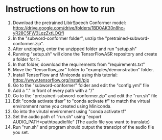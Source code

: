 # Instructions on how to run
 1. Download the pretrained LibirSpeech Conformer model: https://drive.google.com/drive/folders/1BD0AK30n8hc-yR28C5FW3LqzZxtLOQfl
 2. In the "subword-conformer folder", unzip the "pretrained-subword-conformer.zip".
 3. After unzipping, enter the unzipped folder and run "setup.sh"
 4. Running "setup.sh" will clone the TensorFlowASR repository and create a folder for it.
 5. In that folder, download the requirements from "requirements.txt"
 6. Move the "tensorflow_asr" folder to "examples/demonstration" folder.
 7. Install TensorFlow and Miniconda using this tutorial: https://www.tensorflow.org/install/pip
 8. Go to the "subword-conformer" folder and edit the "config.yml" file
 9. Add a "." in front of every path with a "/"
 10. Go to the "pretrained-subword-conformer.zip" and edit the "run.sh" file
 11. Edit "conda activate tfasr" to "conda activate tf" to match the virtual environment name you created using Miniconda.
 12. Go into the virutal environment using "conda activate tf"
 13. Set the audio path of "run.sh" using "export AUDIO_PATH=pathtoaudiofile" (The audio file you want to translate)
 14. Run "run.sh" and program should output the transcipt of the audio file you set.
